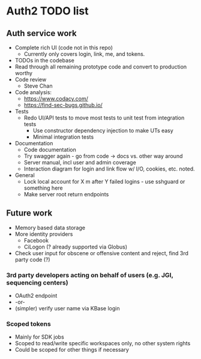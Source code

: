 Auth2 TODO list
===============

Auth service work
-----------------
* Complete rich UI (code not in this repo)
  * Currently only covers login, link, me, and tokens.
* TODOs in the codebase
* Read through all remaining prototype code and convert to production worthy
* Code review
  * Steve Chan
* Code analysis:
  * https://www.codacy.com/
  * https://find-sec-bugs.github.io/
* Tests
  * Redo UI/API tests to move most tests to unit test from integration tests
    * Use constructor dependency injection to make UTs easy
    * Minimal integration tests
* Documentation
  * Code documentation
  * Try swagger again - go from code -> docs vs. other way around
  * Server manual, incl user and admin coverage
  * Interaction diagram for login and link flow w/ I/O, cookies, etc. noted.
* General
  * Lock local account for X m after Y failed logins - use sshguard or something here
  * Make server root return endpoints

Future work
-----------

* Memory based data storage
* More identity providers
  * Facebook
  * CiLogon (? already supported via Globus)
* Check user input for obscene or offensive content and reject, find 3rd party code (?)

### 3rd party developers acting on behalf of users (e.g. JGI, sequencing centers)
* OAuth2 endpoint
* -or-
* (simpler) verify user name via KBase login

### Scoped tokens
* Mainly for SDK jobs
* Scoped to read/write specific workspaces only, no other system rights
* Could be scoped for other things if necessary
